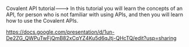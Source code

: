 Covalent API tutorial--->
In this tutorial you will learn the concepts of an API, for person who is not familiar with using APIs, and then you will learn how to use the Covalent APIs. 

https://docs.google.com/presentation/d/1un-De2ZG_QWPuTwFjQmB82xCqYZ4Ku5d6qJtj-QHcTQ/edit?usp=sharing
